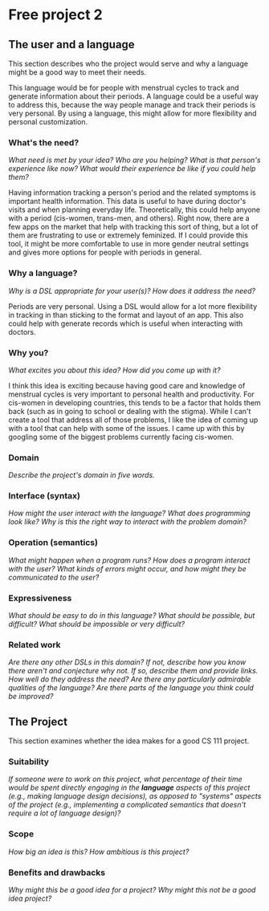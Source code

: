 # Free project 2


## The user and a language
This section describes who the project would serve and why a language might be a
good way to meet their needs.

This language would be for people with menstrual cycles to track and generate 
information about their periods. A language could be a useful way to address this, 
because the way people manage and track their periods is very personal. By using
a language, this might allow for more flexibility and personal customization.


### What's the need?
_What need is met by your idea? Who are you helping? What is that person's
experience like now? What would their experience be like if you could help 
them?_

Having information tracking a person's period and the related symptoms is
important health information. This data is useful to have during doctor's
visits and when planning everyday life. Theoretically, this could help
anyone with a period (cis-women, trans-men, and others). Right now,
there are a few apps on the market that help with tracking this sort
of thing, but a lot of them are frustrating to use or extremely feminized.
If I could provide this tool, it might be more comfortable to use in
more gender neutral settings and gives more options for people with
periods in general.


### Why a language?
_Why is a DSL appropriate for your user(s)? How does it address the need?_

Periods are very personal. Using a DSL would allow for a lot more flexibility
in tracking in than sticking to the format and layout of an app. This also
could help with generate records which is useful when interacting with doctors.

### Why you?
_What excites you about this idea? How did you come up with it?_

I think this idea is exciting because having good care and knowledge of 
menstrual cycles is very important to personal health and productivity.
For cis-women in developing countries, this tends to be a factor that 
holds them back (such as in going to school or dealing with the stigma).
While I can't create a tool that address all of those problems, I like
the idea of coming up with a tool that can help with some of the issues.
I came up with this by googling some of the biggest problems currently 
facing cis-women.

### Domain
_Describe the project's domain in five words._


### Interface (syntax)
_How might the user interact with the language? What does programming look 
like? Why is this the right way to interact with the problem domain?_ 


### Operation (semantics)
_What might happen when a program runs? How does a program interact with the
user? What kinds of errors might occur, and how might they be communicated to
the user?_


### Expressiveness
_What should be easy to do in this language? What should be possible, but
difficult? What should be impossible or very difficult?_


### Related work
_Are there any other DSLs in this domain? If not, describe how you know there
aren't and conjecture why not. If so, describe them and provide links. How well 
do they address the need? Are there any particularly admirable qualities of the
language? Are there parts of the language you think could be improved?_


## The Project
This section examines whether the idea makes for a good CS 111 project.


### Suitability
_If someone were to work on this project, what percentage of their time would be
spent directly engaging in the **language** aspects of this project (e.g.,
making language design decisions), as opposed to "systems" aspects of the
project (e.g., implementing a complicated semantics that doesn't require a lot
of language design)?_


### Scope
_How big an idea is this? How ambitious is this project?_


### Benefits and drawbacks
_Why might this be a good idea for a project? Why might this not be a good idea 
project?_

